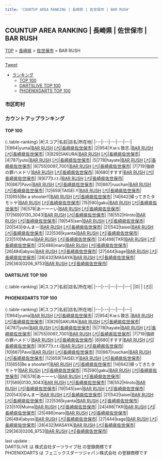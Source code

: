 ```yaml
---
title: 'COUNTUP AREA RANKING | 長崎県 | 佐世保市 | BAR RUSH'
---
```

## COUNTUP AREA RANKING | 長崎県 | 佐世保市 | BAR RUSH

[TOP](/darts/rank/) > [長崎県](/darts/rank/長崎県/) > [佐世保市](/darts/rank/長崎県/佐世保市/) > BAR RUSH

___

<a href="https://twitter.com/share?ref_src=twsrc%5Etfw" data-text="COUNTUP AREA RANKING | 長崎県佐世保市BAR RUSH" class="twitter-share-button" data-hashtags="DARTSLIVE,PHOENIXDARTS,darts,ダーツ" data-show-count="false">Tweet</a>

* [ランキング](#カウントアップランキング)
    * [TOP 100](#top-100)
    * [DARTSLIVE TOP 100](#dartslive-top-100)
    * [PHOENIXDARTS TOP 100](#phoenixdarts-top-100)

### 市区町村

<ul>

</ul>

### カウントアップランキング

#### TOP 100



{:.table-ranking}
|#|スコア|名前|店名|所在地|
|---|---|---|---|---|
|1|964|<span class="rank-name-pd">yuma</span>|<a href="/darts/rank/shops/91614.html">BAR RUSH</a> <a href="https://vs.phoenixdarts.com/jp/shop/shopDetailInfo/s_91614?s_seq=91614">[↗]</a>|<a href="/darts/rank/長崎県/佐世保市">長崎県佐世保市</a>|
|2|954|<span class="rank-name-pd">Ｋмｓ敦志.</span>|<a href="/darts/rank/shops/91614.html">BAR RUSH</a> <a href="https://vs.phoenixdarts.com/jp/shop/shopDetailInfo/s_91614?s_seq=91614">[↗]</a>|<a href="/darts/rank/長崎県/佐世保市">長崎県佐世保市</a>|
|3|829|<span class="rank-name-pd">SAKURA</span>|<a href="/darts/rank/shops/91614.html">BAR RUSH</a> <a href="https://vs.phoenixdarts.com/jp/shop/shopDetailInfo/s_91614?s_seq=91614">[↗]</a>|<a href="/darts/rank/長崎県/佐世保市">長崎県佐世保市</a>|
|4|787|<span class="rank-name-pd">yuto</span>|<a href="/darts/rank/shops/91614.html">BAR RUSH</a> <a href="https://vs.phoenixdarts.com/jp/shop/shopDetailInfo/s_91614?s_seq=91614">[↗]</a>|<a href="/darts/rank/長崎県/佐世保市">長崎県佐世保市</a>|
|5|778|<span class="rank-name-pd">hayate</span>|<a href="/darts/rank/shops/91614.html">BAR RUSH</a> <a href="https://vs.phoenixdarts.com/jp/shop/shopDetailInfo/s_91614?s_seq=91614">[↗]</a>|<a href="/darts/rank/長崎県/佐世保市">長崎県佐世保市</a>|
|6|755|<span class="rank-name-pd">0097_7001</span>|<a href="/darts/rank/shops/91614.html">BAR RUSH</a> <a href="https://vs.phoenixdarts.com/jp/shop/shopDetailInfo/s_91614?s_seq=91614">[↗]</a>|<a href="/darts/rank/長崎県/佐世保市">長崎県佐世保市</a>|
|7|719|<span class="rank-name-pd">強欲の罪ハメドリ</span>|<a href="/darts/rank/shops/91614.html">BAR RUSH</a> <a href="https://vs.phoenixdarts.com/jp/shop/shopDetailInfo/s_91614?s_seq=91614">[↗]</a>|<a href="/darts/rank/長崎県/佐世保市">長崎県佐世保市</a>|
|8|680|<span class="rank-name-pd">すすす</span>|<a href="/darts/rank/shops/91614.html">BAR RUSH</a> <a href="https://vs.phoenixdarts.com/jp/shop/shopDetailInfo/s_91614?s_seq=91614">[↗]</a>|<a href="/darts/rank/長崎県/佐世保市">長崎県佐世保市</a>|
|9|677|<span class="rank-name-pd">t.r.t.i</span>|<a href="/darts/rank/shops/91614.html">BAR RUSH</a> <a href="https://vs.phoenixdarts.com/jp/shop/shopDetailInfo/s_91614?s_seq=91614">[↗]</a>|<a href="/darts/rank/長崎県/佐世保市">長崎県佐世保市</a>|
|10|667|<span class="rank-name-pd">Pavo</span>|<a href="/darts/rank/shops/91614.html">BAR RUSH</a> <a href="https://vs.phoenixdarts.com/jp/shop/shopDetailInfo/s_91614?s_seq=91614">[↗]</a>|<a href="/darts/rank/長崎県/佐世保市">長崎県佐世保市</a>|
|10|667|<span class="rank-name-pd">ruuchan</span>|<a href="/darts/rank/shops/91614.html">BAR RUSH</a> <a href="https://vs.phoenixdarts.com/jp/shop/shopDetailInfo/s_91614?s_seq=91614">[↗]</a>|<a href="/darts/rank/長崎県/佐世保市">長崎県佐世保市</a>|
|12|659|<span class="rank-name-pd">TAISEI.Y</span>|<a href="/darts/rank/shops/91614.html">BAR RUSH</a> <a href="https://vs.phoenixdarts.com/jp/shop/shopDetailInfo/s_91614?s_seq=91614">[↗]</a>|<a href="/darts/rank/長崎県/佐世保市">長崎県佐世保市</a>|
|13|655|<span class="rank-name-pd">Be a shooter!!</span>|<a href="/darts/rank/shops/91614.html">BAR RUSH</a> <a href="https://vs.phoenixdarts.com/jp/shop/shopDetailInfo/s_91614?s_seq=91614">[↗]</a>|<a href="/darts/rank/長崎県/佐世保市">長崎県佐世保市</a>|
|14|642|<span class="rank-name-pd">帰ってきたタモトヤ</span>|<a href="/darts/rank/shops/91614.html">BAR RUSH</a> <a href="https://vs.phoenixdarts.com/jp/shop/shopDetailInfo/s_91614?s_seq=91614">[↗]</a>|<a href="/darts/rank/長崎県/佐世保市">長崎県佐世保市</a>|
|15|590|<span class="rank-name-pd">gaku</span>|<a href="/darts/rank/shops/91614.html">BAR RUSH</a> <a href="https://vs.phoenixdarts.com/jp/shop/shopDetailInfo/s_91614?s_seq=91614">[↗]</a>|<a href="/darts/rank/長崎県/佐世保市">長崎県佐世保市</a>|
|16|578|<span class="rank-name-pd">あーーーい</span>|<a href="/darts/rank/shops/91614.html">BAR RUSH</a> <a href="https://vs.phoenixdarts.com/jp/shop/shopDetailInfo/s_91614?s_seq=91614">[↗]</a>|<a href="/darts/rank/長崎県/佐世保市">長崎県佐世保市</a>|
|17|569|<span class="rank-name-pd">0130_3043</span>|<a href="/darts/rank/shops/91614.html">BAR RUSH</a> <a href="https://vs.phoenixdarts.com/jp/shop/shopDetailInfo/s_91614?s_seq=91614">[↗]</a>|<a href="/darts/rank/長崎県/佐世保市">長崎県佐世保市</a>|
|18|552|<span class="rank-name-pd">Hiroto</span>|<a href="/darts/rank/shops/91614.html">BAR RUSH</a> <a href="https://vs.phoenixdarts.com/jp/shop/shopDetailInfo/s_91614?s_seq=91614">[↗]</a>|<a href="/darts/rank/長崎県/佐世保市">長崎県佐世保市</a>|
|19|545|<span class="rank-name-pd">sen</span>|<a href="/darts/rank/shops/91614.html">BAR RUSH</a> <a href="https://vs.phoenixdarts.com/jp/shop/shopDetailInfo/s_91614?s_seq=91614">[↗]</a>|<a href="/darts/rank/長崎県/佐世保市">長崎県佐世保市</a>|
|20|543|<span class="rank-name-pd">ゆんまー</span>|<a href="/darts/rank/shops/91614.html">BAR RUSH</a> <a href="https://vs.phoenixdarts.com/jp/shop/shopDetailInfo/s_91614?s_seq=91614">[↗]</a>|<a href="/darts/rank/長崎県/佐世保市">長崎県佐世保市</a>|
|21|542|<span class="rank-name-pd">taisei</span>|<a href="/darts/rank/shops/91614.html">BAR RUSH</a> <a href="https://vs.phoenixdarts.com/jp/shop/shopDetailInfo/s_91614?s_seq=91614">[↗]</a>|<a href="/darts/rank/長崎県/佐世保市">長崎県佐世保市</a>|
|22|536|<span class="rank-name-pd">kyanta</span>|<a href="/darts/rank/shops/91614.html">BAR RUSH</a> <a href="https://vs.phoenixdarts.com/jp/shop/shopDetailInfo/s_91614?s_seq=91614">[↗]</a>|<a href="/darts/rank/長崎県/佐世保市">長崎県佐世保市</a>|
|23|510|<span class="rank-name-pd">Muina</span>|<a href="/darts/rank/shops/91614.html">BAR RUSH</a> <a href="https://vs.phoenixdarts.com/jp/shop/shopDetailInfo/s_91614?s_seq=91614">[↗]</a>|<a href="/darts/rank/長崎県/佐世保市">長崎県佐世保市</a>|
|24|498|<span class="rank-name-pd">TKR</span>|<a href="/darts/rank/shops/91614.html">BAR RUSH</a> <a href="https://vs.phoenixdarts.com/jp/shop/shopDetailInfo/s_91614?s_seq=91614">[↗]</a>|<a href="/darts/rank/長崎県/佐世保市">長崎県佐世保市</a>|
|25|486|<span class="rank-name-pd">maro</span>|<a href="/darts/rank/shops/91614.html">BAR RUSH</a> <a href="https://vs.phoenixdarts.com/jp/shop/shopDetailInfo/s_91614?s_seq=91614">[↗]</a>|<a href="/darts/rank/長崎県/佐世保市">長崎県佐世保市</a>|
|26|484|<span class="rank-name-pd">abyss</span>|<a href="/darts/rank/shops/91614.html">BAR RUSH</a> <a href="https://vs.phoenixdarts.com/jp/shop/shopDetailInfo/s_91614?s_seq=91614">[↗]</a>|<a href="/darts/rank/長崎県/佐世保市">長崎県佐世保市</a>|
|27|444|<span class="rank-name-pd">kage</span>|<a href="/darts/rank/shops/91614.html">BAR RUSH</a> <a href="https://vs.phoenixdarts.com/jp/shop/shopDetailInfo/s_91614?s_seq=91614">[↗]</a>|<a href="/darts/rank/長崎県/佐世保市">長崎県佐世保市</a>|
|28|432|<span class="rank-name-pd">MASAYA</span>|<a href="/darts/rank/shops/91614.html">BAR RUSH</a> <a href="https://vs.phoenixdarts.com/jp/shop/shopDetailInfo/s_91614?s_seq=91614">[↗]</a>|<a href="/darts/rank/長崎県/佐世保市">長崎県佐世保市</a>|
|29|363|<span class="rank-name-pd">0206_9753</span>|<a href="/darts/rank/shops/91614.html">BAR RUSH</a> <a href="https://vs.phoenixdarts.com/jp/shop/shopDetailInfo/s_91614?s_seq=91614">[↗]</a>|<a href="/darts/rank/長崎県/佐世保市">長崎県佐世保市</a>|


#### DARTSLIVE TOP 100



{:.table-ranking}
|#|スコア|名前|店名|所在地|
|---|---|---|---|---|
||0|<span class="rank-name-dl"> </span>|<a href="/darts/rank/shops/.html"></a> <a href="">[↗]</a>|<a href="/darts/rank//"></a>|


#### PHOENIXDARTS TOP 100



{:.table-ranking}
|#|スコア|名前|店名|所在地|
|---|---|---|---|---|
|1|964|<span class="rank-name-pd">yuma</span>|<a href="/darts/rank/shops/91614.html">BAR RUSH</a> <a href="https://vs.phoenixdarts.com/jp/shop/shopDetailInfo/s_91614?s_seq=91614">[↗]</a>|<a href="/darts/rank/長崎県/佐世保市">長崎県佐世保市</a>|
|2|954|<span class="rank-name-pd">Ｋмｓ敦志.</span>|<a href="/darts/rank/shops/91614.html">BAR RUSH</a> <a href="https://vs.phoenixdarts.com/jp/shop/shopDetailInfo/s_91614?s_seq=91614">[↗]</a>|<a href="/darts/rank/長崎県/佐世保市">長崎県佐世保市</a>|
|3|829|<span class="rank-name-pd">SAKURA</span>|<a href="/darts/rank/shops/91614.html">BAR RUSH</a> <a href="https://vs.phoenixdarts.com/jp/shop/shopDetailInfo/s_91614?s_seq=91614">[↗]</a>|<a href="/darts/rank/長崎県/佐世保市">長崎県佐世保市</a>|
|4|787|<span class="rank-name-pd">yuto</span>|<a href="/darts/rank/shops/91614.html">BAR RUSH</a> <a href="https://vs.phoenixdarts.com/jp/shop/shopDetailInfo/s_91614?s_seq=91614">[↗]</a>|<a href="/darts/rank/長崎県/佐世保市">長崎県佐世保市</a>|
|5|778|<span class="rank-name-pd">hayate</span>|<a href="/darts/rank/shops/91614.html">BAR RUSH</a> <a href="https://vs.phoenixdarts.com/jp/shop/shopDetailInfo/s_91614?s_seq=91614">[↗]</a>|<a href="/darts/rank/長崎県/佐世保市">長崎県佐世保市</a>|
|6|755|<span class="rank-name-pd">0097_7001</span>|<a href="/darts/rank/shops/91614.html">BAR RUSH</a> <a href="https://vs.phoenixdarts.com/jp/shop/shopDetailInfo/s_91614?s_seq=91614">[↗]</a>|<a href="/darts/rank/長崎県/佐世保市">長崎県佐世保市</a>|
|7|719|<span class="rank-name-pd">強欲の罪ハメドリ</span>|<a href="/darts/rank/shops/91614.html">BAR RUSH</a> <a href="https://vs.phoenixdarts.com/jp/shop/shopDetailInfo/s_91614?s_seq=91614">[↗]</a>|<a href="/darts/rank/長崎県/佐世保市">長崎県佐世保市</a>|
|8|680|<span class="rank-name-pd">すすす</span>|<a href="/darts/rank/shops/91614.html">BAR RUSH</a> <a href="https://vs.phoenixdarts.com/jp/shop/shopDetailInfo/s_91614?s_seq=91614">[↗]</a>|<a href="/darts/rank/長崎県/佐世保市">長崎県佐世保市</a>|
|9|677|<span class="rank-name-pd">t.r.t.i</span>|<a href="/darts/rank/shops/91614.html">BAR RUSH</a> <a href="https://vs.phoenixdarts.com/jp/shop/shopDetailInfo/s_91614?s_seq=91614">[↗]</a>|<a href="/darts/rank/長崎県/佐世保市">長崎県佐世保市</a>|
|10|667|<span class="rank-name-pd">Pavo</span>|<a href="/darts/rank/shops/91614.html">BAR RUSH</a> <a href="https://vs.phoenixdarts.com/jp/shop/shopDetailInfo/s_91614?s_seq=91614">[↗]</a>|<a href="/darts/rank/長崎県/佐世保市">長崎県佐世保市</a>|
|10|667|<span class="rank-name-pd">ruuchan</span>|<a href="/darts/rank/shops/91614.html">BAR RUSH</a> <a href="https://vs.phoenixdarts.com/jp/shop/shopDetailInfo/s_91614?s_seq=91614">[↗]</a>|<a href="/darts/rank/長崎県/佐世保市">長崎県佐世保市</a>|
|12|659|<span class="rank-name-pd">TAISEI.Y</span>|<a href="/darts/rank/shops/91614.html">BAR RUSH</a> <a href="https://vs.phoenixdarts.com/jp/shop/shopDetailInfo/s_91614?s_seq=91614">[↗]</a>|<a href="/darts/rank/長崎県/佐世保市">長崎県佐世保市</a>|
|13|655|<span class="rank-name-pd">Be a shooter!!</span>|<a href="/darts/rank/shops/91614.html">BAR RUSH</a> <a href="https://vs.phoenixdarts.com/jp/shop/shopDetailInfo/s_91614?s_seq=91614">[↗]</a>|<a href="/darts/rank/長崎県/佐世保市">長崎県佐世保市</a>|
|14|642|<span class="rank-name-pd">帰ってきたタモトヤ</span>|<a href="/darts/rank/shops/91614.html">BAR RUSH</a> <a href="https://vs.phoenixdarts.com/jp/shop/shopDetailInfo/s_91614?s_seq=91614">[↗]</a>|<a href="/darts/rank/長崎県/佐世保市">長崎県佐世保市</a>|
|15|590|<span class="rank-name-pd">gaku</span>|<a href="/darts/rank/shops/91614.html">BAR RUSH</a> <a href="https://vs.phoenixdarts.com/jp/shop/shopDetailInfo/s_91614?s_seq=91614">[↗]</a>|<a href="/darts/rank/長崎県/佐世保市">長崎県佐世保市</a>|
|16|578|<span class="rank-name-pd">あーーーい</span>|<a href="/darts/rank/shops/91614.html">BAR RUSH</a> <a href="https://vs.phoenixdarts.com/jp/shop/shopDetailInfo/s_91614?s_seq=91614">[↗]</a>|<a href="/darts/rank/長崎県/佐世保市">長崎県佐世保市</a>|
|17|569|<span class="rank-name-pd">0130_3043</span>|<a href="/darts/rank/shops/91614.html">BAR RUSH</a> <a href="https://vs.phoenixdarts.com/jp/shop/shopDetailInfo/s_91614?s_seq=91614">[↗]</a>|<a href="/darts/rank/長崎県/佐世保市">長崎県佐世保市</a>|
|18|552|<span class="rank-name-pd">Hiroto</span>|<a href="/darts/rank/shops/91614.html">BAR RUSH</a> <a href="https://vs.phoenixdarts.com/jp/shop/shopDetailInfo/s_91614?s_seq=91614">[↗]</a>|<a href="/darts/rank/長崎県/佐世保市">長崎県佐世保市</a>|
|19|545|<span class="rank-name-pd">sen</span>|<a href="/darts/rank/shops/91614.html">BAR RUSH</a> <a href="https://vs.phoenixdarts.com/jp/shop/shopDetailInfo/s_91614?s_seq=91614">[↗]</a>|<a href="/darts/rank/長崎県/佐世保市">長崎県佐世保市</a>|
|20|543|<span class="rank-name-pd">ゆんまー</span>|<a href="/darts/rank/shops/91614.html">BAR RUSH</a> <a href="https://vs.phoenixdarts.com/jp/shop/shopDetailInfo/s_91614?s_seq=91614">[↗]</a>|<a href="/darts/rank/長崎県/佐世保市">長崎県佐世保市</a>|
|21|542|<span class="rank-name-pd">taisei</span>|<a href="/darts/rank/shops/91614.html">BAR RUSH</a> <a href="https://vs.phoenixdarts.com/jp/shop/shopDetailInfo/s_91614?s_seq=91614">[↗]</a>|<a href="/darts/rank/長崎県/佐世保市">長崎県佐世保市</a>|
|22|536|<span class="rank-name-pd">kyanta</span>|<a href="/darts/rank/shops/91614.html">BAR RUSH</a> <a href="https://vs.phoenixdarts.com/jp/shop/shopDetailInfo/s_91614?s_seq=91614">[↗]</a>|<a href="/darts/rank/長崎県/佐世保市">長崎県佐世保市</a>|
|23|510|<span class="rank-name-pd">Muina</span>|<a href="/darts/rank/shops/91614.html">BAR RUSH</a> <a href="https://vs.phoenixdarts.com/jp/shop/shopDetailInfo/s_91614?s_seq=91614">[↗]</a>|<a href="/darts/rank/長崎県/佐世保市">長崎県佐世保市</a>|
|24|498|<span class="rank-name-pd">TKR</span>|<a href="/darts/rank/shops/91614.html">BAR RUSH</a> <a href="https://vs.phoenixdarts.com/jp/shop/shopDetailInfo/s_91614?s_seq=91614">[↗]</a>|<a href="/darts/rank/長崎県/佐世保市">長崎県佐世保市</a>|
|25|486|<span class="rank-name-pd">maro</span>|<a href="/darts/rank/shops/91614.html">BAR RUSH</a> <a href="https://vs.phoenixdarts.com/jp/shop/shopDetailInfo/s_91614?s_seq=91614">[↗]</a>|<a href="/darts/rank/長崎県/佐世保市">長崎県佐世保市</a>|
|26|484|<span class="rank-name-pd">abyss</span>|<a href="/darts/rank/shops/91614.html">BAR RUSH</a> <a href="https://vs.phoenixdarts.com/jp/shop/shopDetailInfo/s_91614?s_seq=91614">[↗]</a>|<a href="/darts/rank/長崎県/佐世保市">長崎県佐世保市</a>|
|27|444|<span class="rank-name-pd">kage</span>|<a href="/darts/rank/shops/91614.html">BAR RUSH</a> <a href="https://vs.phoenixdarts.com/jp/shop/shopDetailInfo/s_91614?s_seq=91614">[↗]</a>|<a href="/darts/rank/長崎県/佐世保市">長崎県佐世保市</a>|
|28|432|<span class="rank-name-pd">MASAYA</span>|<a href="/darts/rank/shops/91614.html">BAR RUSH</a> <a href="https://vs.phoenixdarts.com/jp/shop/shopDetailInfo/s_91614?s_seq=91614">[↗]</a>|<a href="/darts/rank/長崎県/佐世保市">長崎県佐世保市</a>|
|29|363|<span class="rank-name-pd">0206_9753</span>|<a href="/darts/rank/shops/91614.html">BAR RUSH</a> <a href="https://vs.phoenixdarts.com/jp/shop/shopDetailInfo/s_91614?s_seq=91614">[↗]</a>|<a href="/darts/rank/長崎県/佐世保市">長崎県佐世保市</a>|


<div class="footer border-top border-gray-light mt-5 pt-3 text-right text-gray">
    last update : <span style="font-weight: italic" id="foot_last_modified"></span><br />
    DARTSLIVE は 株式会社ダーツライブ社 の登録商標です<br />
    PHOENIXDARTS は フェニックスダーツジャパン株式会社 の登録商標です<br />
</div>

<script src="https://cdnjs.cloudflare.com/ajax/libs/jquery.tablesorter/2.31.3/js/jquery.tablesorter.min.js" integrity="sha512-qzgd5cYSZcosqpzpn7zF2ZId8f/8CHmFKZ8j7mU4OUXTNRd5g+ZHBPsgKEwoqxCtdQvExE5LprwwPAgoicguNg==" crossorigin="anonymous" referrerpolicy="no-referrer"></script>
<link rel="stylesheet" href="https://cdnjs.cloudflare.com/ajax/libs/jquery.tablesorter/2.31.3/css/theme.default.min.css" integrity="sha512-wghhOJkjQX0Lh3NSWvNKeZ0ZpNn+SPVXX1Qyc9OCaogADktxrBiBdKGDoqVUOyhStvMBmJQ8ZdMHiR3wuEq8+w==" crossorigin="anonymous" referrerpolicy="no-referrer" />
<script>
$(function() {
    $(".table-ranking").tablesorter({sortList:[[0, 0]]});
    $("#foot_last_modified").text(formatDate(new Date(document.lastModified), 'yyyy-MM-dd HH:mm:ss'));
});
</script>

<script async src="https://platform.twitter.com/widgets.js" charset="utf-8"></script>